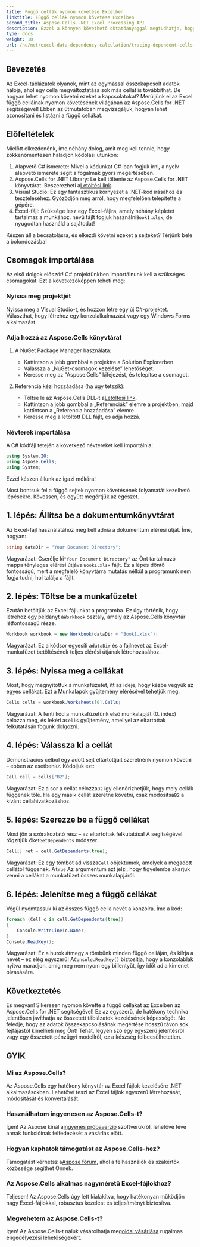 ```yaml
---
title: Függő cellák nyomon követése Excelben
linktitle: Függő cellák nyomon követése Excelben
second_title: Aspose.Cells .NET Excel Processing API
description: Ezzel a könnyen követhető oktatóanyaggal megtudhatja, hogyan nyomon követheti a függő cellákat az Excelben az Aspose.Cells for .NET használatával.
type: docs
weight: 10
url: /hu/net/excel-data-dependency-calculation/tracing-dependent-cells-in-excel/
---
```

## Bevezetés

Az Excel-táblázatok olyanok, mint az egymással összekapcsolt adatok hálója, ahol egy cella megváltoztatása sok más cellát is továbbíthat. De hogyan lehet nyomon követni ezeket a kapcsolatokat? Merüljünk el az Excel függő celláinak nyomon követésének világában az Aspose.Cells for .NET segítségével! Ebben az útmutatóban megvizsgáljuk, hogyan lehet azonosítani és listázni a függő cellákat. 

## Előfeltételek

Mielőtt elkezdenénk, íme néhány dolog, amit meg kell tennie, hogy zökkenőmentesen haladjon kódolási utunkon:

1. Alapvető C# ismerete: Mivel a kódunkat C#-ban fogjuk írni, a nyelv alapvető ismerete segít a fogalmak gyors megértésében.
2.  Aspose.Cells for .NET Library: Le kell töltenie az Aspose.Cells for .NET könyvtárat. Beszerezheti a[Letöltési link](https://releases.aspose.com/cells/net/).
3. Visual Studio: Ez egy fantasztikus környezet a .NET-kód írásához és teszteléséhez. Győződjön meg arról, hogy megfelelően telepítette a gépére. 
4. Excel-fájl: Szüksége lesz egy Excel-fájlra, amely néhány képletet tartalmaz a munkához. nevű fájlt fogjuk használni`Book1.xlsx`, de nyugodtan használd a sajátodat!

Készen áll a becsatolásra, és elkezdi követni ezeket a sejteket? Térjünk bele a bolondozásba!

## Csomagok importálása

Az első dolgok először! C# projektünkben importálnunk kell a szükséges csomagokat. Ezt a következőképpen teheti meg:

### Nyissa meg projektjét

Nyissa meg a Visual Studio-t, és hozzon létre egy új C#-projektet. Választhat, hogy létrehoz egy konzolalkalmazást vagy egy Windows Forms alkalmazást.

### Adja hozzá az Aspose.Cells könyvtárat

1. A NuGet Package Manager használata: 
   - Kattintson a jobb gombbal a projektre a Solution Explorerben.
   - Válassza a „NuGet-csomagok kezelése” lehetőséget.
   - Keresse meg az "Aspose.Cells" kifejezést, és telepítse a csomagot.

2. Referencia kézi hozzáadása (ha úgy tetszik): 
   -  Töltse le az Aspose.Cells DLL-t a[Letöltési link](https://releases.aspose.com/cells/net/).
   - Kattintson a jobb gombbal a „Referenciák” elemre a projektben, majd kattintson a „Referencia hozzáadása” elemre.
   - Keresse meg a letöltött DLL fájlt, és adja hozzá.

### Névterek importálása

A C# kódfájl tetején a következő névtereket kell importálnia:

```csharp
using System.IO;
using Aspose.Cells;
using System;
```

Ezzel készen állunk az igazi mókára!

Most bontsuk fel a függő sejtek nyomon követésének folyamatát kezelhető lépésekre. Kövessen, és együtt megértjük az egészet.

## 1. lépés: Állítsa be a dokumentumkönyvtárat

Az Excel-fájl használatához meg kell adnia a dokumentum elérési útját. Íme, hogyan:

```csharp
string dataDir = "Your Document Directory";
```

 Magyarázat: Cserélje ki`"Your Document Directory"` az Önt tartalmazó mappa tényleges elérési útjával`Book1.xlsx` fájlt. Ez a lépés döntő fontosságú, mert a megfelelő könyvtárra mutatás nélkül a programunk nem fogja tudni, hol találja a fájlt.

## 2. lépés: Töltse be a munkafüzetet

 Ezután betöltjük az Excel fájlunkat a programba. Ez úgy történik, hogy létrehoz egy példányt a`Workbook` osztály, amely az Aspose.Cells könyvtár létfontosságú része.

```csharp
Workbook workbook = new Workbook(dataDir + "Book1.xlsx");
```

 Magyarázat: Ez a kódsor egyesíti a`dataDir` és a fájlnevet az Excel-munkafüzet betöltésének teljes elérési útjának létrehozásához. 

## 3. lépés: Nyissa meg a cellákat

Most, hogy megnyitottuk a munkafüzetet, itt az ideje, hogy kézbe vegyük az egyes cellákat. Ezt a Munkalapok gyűjtemény elérésével tehetjük meg.

```csharp
Cells cells = workbook.Worksheets[0].Cells;
```

Magyarázat: A fenti kód a munkafüzetünk első munkalapját (0. index) célozza meg, és lekéri a`Cells` gyűjtemény, amellyel az eltartottak felkutatásán fogunk dolgozni.

## 4. lépés: Válassza ki a cellát

 Demonstrációs célból egy adott sejt eltartottjait szeretnénk nyomon követni – ebben az esetben`B2`. Kódoljuk ezt:

```csharp
Cell cell = cells["B2"];
```

 Magyarázat: Ez a sor a cellát célozza`B2` így ellenőrizhetjük, hogy mely cellák függenek tőle. Ha egy másik cellát szeretne követni, csak módosítsa`B2` a kívánt cellahivatkozáshoz. 

## 5. lépés: Szerezze be a függő cellákat

 Most jön a szórakoztató rész – az eltartottak felkutatása! A segítségével rögzítjük őket`GetDependents` módszer.

```csharp
Cell[] ret = cell.GetDependents(true);
```

 Magyarázat: Ez egy tömböt ad vissza`Cell` objektumok, amelyek a megadott cellától függenek. A`true` Az argumentum azt jelzi, hogy figyelembe akarjuk venni a cellákat a munkafüzet összes munkalapjáról.

## 6. lépés: Jelenítse meg a függő cellákat

Végül nyomtassuk ki az összes függő cella nevét a konzolra. Íme a kód:

```csharp
foreach (Cell c in cell.GetDependents(true))
{
    Console.WriteLine(c.Name);
}
Console.ReadKey();
```

Magyarázat: Ez a hurok átmegy a tömbünk minden függő celláján, és kiírja a nevét – ez elég egyszerű! A`Console.ReadKey()` biztosítja, hogy a konzolablak nyitva maradjon, amíg meg nem nyom egy billentyűt, így időt ad a kimenet olvasására.

## Következtetés

És megvan! Sikeresen nyomon követte a függő cellákat az Excelben az Aspose.Cells for .NET segítségével! Ez az egyszerű, de hatékony technika jelentősen javíthatja az összetett táblázatok kezelésének képességét. Ne feledje, hogy az adatok összekapcsolásának megértése hosszú távon sok fejfájástól kímélheti meg Önt! Tehát, legyen szó egy egyszerű jelentésről vagy egy összetett pénzügyi modellről, ez a készség felbecsülhetetlen.

## GYIK

### Mi az Aspose.Cells?
Az Aspose.Cells egy hatékony könyvtár az Excel fájlok kezelésére .NET alkalmazásokban. Lehetővé teszi az Excel fájlok egyszerű létrehozását, módosítását és konvertálását.

### Használhatom ingyenesen az Aspose.Cells-t?
 Igen! Az Aspose kínál a[ingyenes próbaverzió](https://releases.aspose.com/) szoftverükről, lehetővé téve annak funkcióinak felfedezését a vásárlás előtt.

### Hogyan kaphatok támogatást az Aspose.Cells-hez?
 Támogatást kérhetsz a[Aspose fórum](https://forum.aspose.com/c/cells/9), ahol a felhasználók és szakértők közössége segíthet Önnek. 

### Az Aspose.Cells alkalmas nagyméretű Excel-fájlokhoz?
Teljesen! Az Aspose.Cells úgy lett kialakítva, hogy hatékonyan működjön nagy Excel-fájlokkal, robusztus kezelést és teljesítményt biztosítva.

### Megvehetem az Aspose.Cells-t?
 Igen! Az Aspose.Cells-t náluk vásárolhatja meg[oldal vásárlása](https://purchase.aspose.com/buy) rugalmas engedélyezési lehetőségekért.